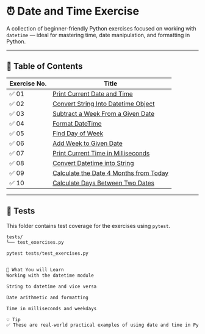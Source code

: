 # ⏰ Date and Time Exercise

A collection of beginner-friendly Python exercises focused on working with `datetime` — ideal for mastering time, date manipulation, and formatting in Python.

---

## 📘 Table of Contents

| Exercise No. | Title                                                                 |
|--------------|------------------------------------------------------------------------|
| ✅ 01         | [Print Current Date and Time](./Exercise01%20(Print%20Current%20Date%20and%20Time).py)                         |
| ✅ 02         | [Convert String Into Datetime Object](./Exercise02%20(Convert%20String%20Into%20Datetime%20Object).py)         |
| ✅ 03         | [Subtract a Week From a Given Date](./Exercise03%20(Subtract%20a%20Week%20From%20a%20Given%20Date).py)         |
| ✅ 04         | [Format DateTime](./Exercise04%20(Format%20DateTime).py)                                                   |
| ✅ 05         | [Find Day of Week](./Exercise05%20(Find%20Day%20of%20Week).py)                                               |
| ✅ 06         | [Add Week to Given Date](./Exercise06%20(Add%20Week%20to%20Given%20Date).py)                                 |
| ✅ 07         | [Print Current Time in Milliseconds](./Exercise07%20(Print%20Current%20Time%20in%20Milliseconds).py)          |
| ✅ 08         | [Convert Datetime into String](./Exercise08%20(Convert%20Datetime%20into%20String).py)                       |
| ✅ 09         | [Calculate the Date 4 Months from Today](./Exercise09%20(Calculate%20the%20date%204%20months%20from%20the%20current%20date).py) |
| ✅ 10         | [Calculate Days Between Two Dates](./Exercise10%20(Calculate%20Days%20Between%20Two%20Dates).py)              |

---

## 🧪 Tests

This folder contains test coverage for the exercises using `pytest`.

```bash
tests/
└── test_exercises.py

pytest tests/test_exercises.py


📌 What You will Learn
Working with the datetime module

String to datetime and vice versa

Date arithmetic and formatting

Time in milliseconds and weekdays

💡 Tip
✅ These are real-world practical examples of using date and time in Python applications like logs, timestamps, reports, and automation scripts.